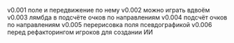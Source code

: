 v0.001  поле и передвижение по нему
v0.002  можно играть вдвоём
v0.003  лямбда в подсчёте очков по направлениям
v0.004  подсчёт очков по направлениям
v0.005  перерисовка поля псевдографикой
v0.006  перед рефакторингом игроков для создании ИИ
